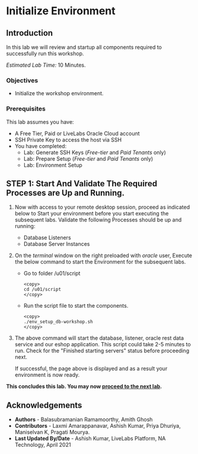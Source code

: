 # Initialize Environment

## Introduction

In this lab we will review and startup all components required to successfully run this workshop.

*Estimated Lab Time:* 10 Minutes.

### Objectives
- Initialize the workshop environment.

### Prerequisites
This lab assumes you have:
- A Free Tier, Paid or LiveLabs Oracle Cloud account
- SSH Private Key to access the host via SSH
- You have completed:
    - Lab: Generate SSH Keys (*Free-tier* and *Paid Tenants* only)
    - Lab: Prepare Setup (*Free-tier* and *Paid Tenants* only)
    - Lab: Environment Setup

## **STEP 1:** Start And Validate The Required Processes are Up and Running.
1. Now with access to your remote desktop session, proceed as indicated below to Start your environment before you start executing the subsequent labs. Validate the following Processes should be up and running:
    
    - Database Listeners
    - Database Server Instances

2. On the *terminal* window on the right preloaded with *oracle* user, Execute the below command to start the Environment for the subsequent labs.


    - Go to folder /u01/script

        ```
        <copy>
        cd /u01/script
        </copy>
        ```
    - Run the script file to start the components.

        ```
        <copy>
        ./env_setup_db-workshop.sh
        </copy>
        ```

3. The above command will start the database, listener, oracle rest data service and our eshop application. This script could take 2-5 minutes to run. Check for the "Finished starting servers" status before proceeding next.

    If successful, the page above is displayed and as a result your environment is now ready.

**This concludes this lab. You may now [proceed to the next lab](#next).**

## Acknowledgements
* **Authors** - Balasubramanian Ramamoorthy, Amith Ghosh
* **Contributors** - Laxmi Amarappanavar, Ashish Kumar, Priya Dhuriya, Maniselvan K, Pragati Mourya.
* **Last Updated By/Date** - Ashish Kumar, LiveLabs Platform, NA Technology, April 2021

